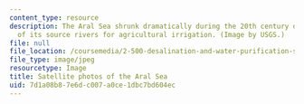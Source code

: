 ```yaml
---
content_type: resource
description: The Aral Sea shrunk dramatically during the 20th century due to diversion
  of its source rivers for agricultural irrigation. (Image by USGS.)
file: null
file_location: /coursemedia/2-500-desalination-and-water-purification-spring-2009/7d1a08b87e6dc007a0ce1dbc7bd604ec_2-500s09-th.jpg
file_type: image/jpeg
resourcetype: Image
title: Satellite photos of the Aral Sea
uid: 7d1a08b8-7e6d-c007-a0ce-1dbc7bd604ec
---
```

